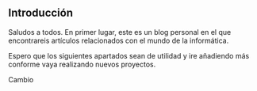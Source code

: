 ## Introducción 
Saludos a todos. En primer lugar, este es un blog personal en el que encontrareis artículos relacionados con el mundo de la informática.

Espero que los siguientes apartados sean de utilidad y ire añadiendo más conforme vaya realizando nuevos proyectos.

Cambio
